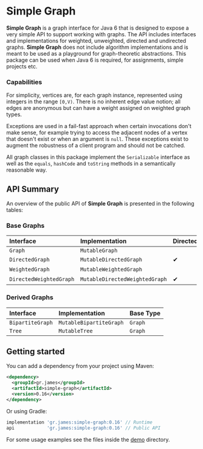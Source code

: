 # Simple Graph

**Simple Graph** is a graph interface for Java 6 that is designed to expose a
very simple API to support working with graphs. The API includes interfaces and
implementations for weighted, unweighted, directed and undirected graphs.
**Simple Graph** does not include algorithm implementations and is meant to be
used as a playground for graph-theoretic abstractions. This package can be used
when Java 6 is required, for assignments, simple projects etc.

### Capabilities

For simplicity, vertices are, for each graph instance, represented using
integers in the range `[0,V)`. There is no inherent edge value notion; all
edges are anonymous but can have a weight assigned on weighted graph types.

Exceptions are used in a fail-fast approach when certain invocations don't make
sense, for example trying to access the adjacent nodes of a vertex that doesn't
exist or when an argument is `null`. These exceptions exist to augment the
robustness of a client program and should not be catched.

All graph classes in this package implement the `Serializable` interface as well
as the `equals`, `hashCode` and `toString` methods in a semantically reasonable
way.

## API Summary

An overview of the public API of **Simple Graph** is presented in the following
tables:

### Base Graphs

| Interface               | Implementation                 | Directed | Weighted |
| :---------------------- | :----------------------------- | :------- | :------- |
| `Graph`                 | `MutableGraph`                 |          |          |
| `DirectedGraph`         | `MutableDirectedGraph`         | &#10004; |          |
| `WeightedGraph`         | `MutableWeightedGraph`         |          | &#10004; |
| `DirectedWeightedGraph` | `MutableDirectedWeightedGraph` | &#10004; | &#10004; |

### Derived Graphs

| Interface               | Implementation                 | Base Type |
| :---------------------- | :----------------------------- | :-------- |
| `BipartiteGraph`        | `MutableBipartiteGraph`        | `Graph`   |
| `Tree`                  | `MutableTree`                  | `Graph`   |

## Getting started

You can add a dependency from your project using Maven:

```xml
<dependency>
  <groupId>gr.james</groupId>
  <artifactId>simple-graph</artifactId>
  <version>0.16</version>
</dependency>
```

Or using Gradle:

```gradle
implementation 'gr.james:simple-graph:0.16' // Runtime
api            'gr.james:simple-graph:0.16' // Public API
```

For some usage examples see the files inside the
[demo](src/main/java/gr/james/simplegraph/demo) directory.
